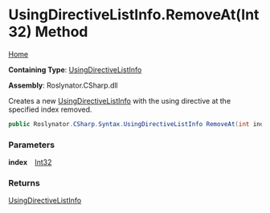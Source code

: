 # UsingDirectiveListInfo\.RemoveAt\(Int32\) Method

[Home](../../../../../README.md)

**Containing Type**: [UsingDirectiveListInfo](../README.md)

**Assembly**: Roslynator\.CSharp\.dll

  
Creates a new [UsingDirectiveListInfo](../README.md) with the using directive at the specified index removed\.

```csharp
public Roslynator.CSharp.Syntax.UsingDirectiveListInfo RemoveAt(int index)
```

### Parameters

**index** &ensp; [Int32](https://docs.microsoft.com/en-us/dotnet/api/system.int32)

### Returns

[UsingDirectiveListInfo](../README.md)

